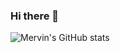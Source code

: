### Hi there 👋

![Mervin's GitHub stats](https://github-readme-stats.vercel.app/api?username=Meqn&show_icons=true&theme=tokyonight)

<!--
**Meqn/Meqn** is a ✨ _special_ ✨ repository because its `README.md` (this file) appears on your GitHub profile.

Here are some ideas to get you started:

- 🔭 I’m currently working on ...
- 🌱 I’m currently learning ...
- 👯 I’m looking to collaborate on ...
- 🤔 I’m looking for help with ...
- 💬 Ask me about ...
- 📫 How to reach me: ...
- 😄 Pronouns: ...
- ⚡ Fun fact: ...
-->

